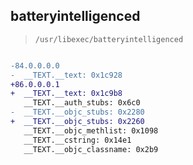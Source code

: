 ## batteryintelligenced

> `/usr/libexec/batteryintelligenced`

```diff

-84.0.0.0.0
-  __TEXT.__text: 0x1c928
+86.0.0.0.1
+  __TEXT.__text: 0x1c9b8
   __TEXT.__auth_stubs: 0x6c0
-  __TEXT.__objc_stubs: 0x2280
+  __TEXT.__objc_stubs: 0x2260
   __TEXT.__objc_methlist: 0x1098
   __TEXT.__cstring: 0x14e1
   __TEXT.__objc_classname: 0x2b9

```
